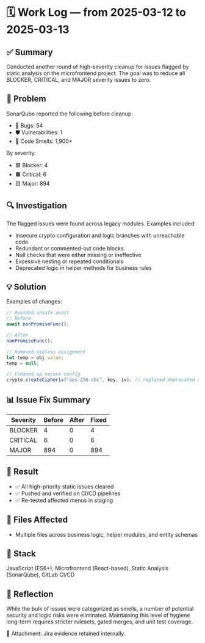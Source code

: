 # 🗓️ Work Log — from 2025-03-12 to 2025-03-13 

## ✅ Summary
Conducted another round of high-severity cleanup for issues flagged by static analysis on the microfrontend project. The goal was to reduce all BLOCKER, CRITICAL, and MAJOR severity issues to zero.

## 🧠 Problem
SonarQube reported the following before cleanup:

- 🐞 Bugs: 54  
- 🛡️ Vulnerabilities: 1  
- 🧹 Code Smells: 1,900+  

By severity:

- 🟥 Blocker: 4  
- 🟧 Critical: 6  
- 🟨 Major: 894  

## 🔍 Investigation

The flagged issues were found across legacy modules. Examples included:

- Insecure crypto configuration and logic branches with unreachable code  
- Redundant or commented-out code blocks  
- Null checks that were either missing or ineffective  
- Excessive nesting or repeated conditionals  
- Deprecated logic in helper methods for business rules

## 💡 Solution

Examples of changes:
```js
// Avoided unsafe await
// Before
await nonPromiseFunc();

// After
nonPromiseFunc();

// Removed useless assignment
let temp = obj.value;
temp = null;

// Cleaned up secure config
crypto.createCipheriv("aes-256-cbc", key, iv); // replaced deprecated mode
```

## 📊 Issue Fix Summary

| Severity   | Before | After | Fixed |
|------------|--------|-------|--------|
| BLOCKER    | 4      | 0     | 4      |
| CRITICAL   | 6      | 0     | 6      |
| MAJOR      | 894    | 0     | 894    |

## 🧪 Result

- ✅ All high-priority static issues cleared  
- ✅ Pushed and verified on CI/CD pipelines  
- ✅ Re-tested affected menus in staging

## 📁 Files Affected

- Multiple files across business logic, helper modules, and entity schemas

## 🔧 Stack

JavaScript (ES6+), Microfrontend (React-based), Static Analysis (SonarQube), GitLab CI/CD

## 🧠 Reflection

While the bulk of issues were categorized as smells, a number of potential security and logic risks were eliminated. Maintaining this level of hygiene long-term requires stricter rulesets, gated merges, and unit test coverage.

📎 Attachment: Jira evidence retained internally.
